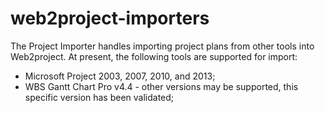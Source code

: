 web2project-importers
=====================

The Project Importer handles importing project plans from other tools into  Web2project. At present, the following
 tools are supported for import:

*  Microsoft Project 2003, 2007, 2010, and 2013;
*  WBS Gantt Chart Pro v4.4 - other versions may be supported, this specific version has been validated;